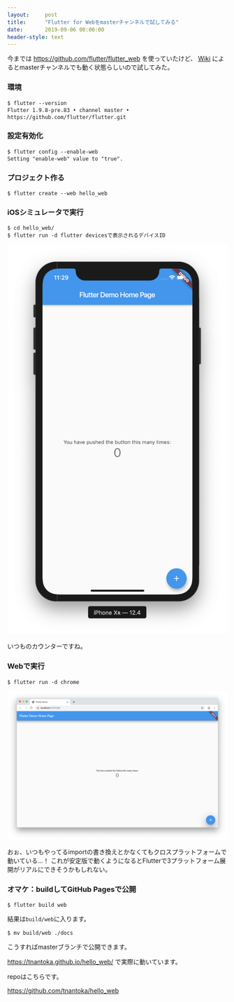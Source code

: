 ```yaml
---
layout:     post
title:      "Flutter for Webをmasterチャンネルで試してみる"
date:       2019-09-06 00:00:00
header-style: text
---
```

今までは https://github.com/flutter/flutter_web を使っていたけど、
[Wiki](https://github.com/flutter/flutter/wiki/Building-a-web-application-with-Flutter) によるとmasterチャンネルでも動く状態らしいので試してみた。

### 環境

```
$ flutter --version
Flutter 1.9.8-pre.83 • channel master • https://github.com/flutter/flutter.git
```

### 設定有効化

```
$ flutter config --enable-web
Setting "enable-web" value to "true".
```

### プロジェクト作る

```
$ flutter create --web hello_web
```

### iOSシミュレータで実行

```
$ cd hello_web/
$ flutter run -d flutter devicesで表示されるデバイスID
```

![](/img/in-post/20190906233525.png)

いつものカウンターですね。

### Webで実行

```
$ flutter run -d chrome
```

![](/img/in-post/20190906233722.png)

おぉ、いつもやってるimportの書き換えとかなくてもクロスプラットフォームで動いている…！
これが安定版で動くようになるとFlutterで3プラットフォーム展開がリアルにできそうかもしれない。

### オマケ：buildしてGitHub Pagesで公開

```
$ flutter build web
```

結果は`build/web`に入ります。

```
$ mv build/web ./docs
```

こうすればmasterブランチで公開できます。

https://tnantoka.github.io/hello_web/ で実際に動いています。

repoはこちらです。

<https://github.com/tnantoka/hello_web>


